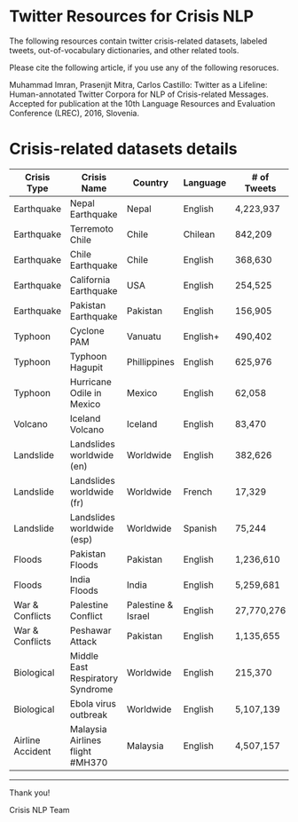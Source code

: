 # Twitter Resources for Crisis NLP

The following resources contain twitter crisis-related datasets, labeled tweets, out-of-vocabulary dictionaries, and other related tools.

Please cite the following article, if you use any of the following resoruces.

Muhammad Imran, Prasenjit Mitra, Carlos Castillo: Twitter as a Lifeline: Human-annotated Twitter Corpora for NLP of Crisis-related Messages. Accepted for publication at the 10th Language Resources and Evaluation Conference (LREC), 2016, Slovenia.

# Crisis-related datasets details

| Crisis Type      | Crisis Name                      | Country            | Language | # of Tweets | Start-date | End-date   |
|------------------|----------------------------------|--------------------|----------|-------------|------------|------------|
| Earthquake       | Nepal Earthquake                 | Nepal              | English  | 4,223,937   | 2015-04-25 | 2015-05-19 |
| Earthquake       | Terremoto Chile                  | Chile              | Chilean  | 842,209     | 2014-04-02 | 2014-04-10 |
| Earthquake       | Chile Earthquake                 | Chile              | English  | 368,630     | 2014-04-02 | 2014-04-17 |
| Earthquake       | California Earthquake            | USA                | English  | 254,525     | 2014-08-24 | 2014-08-30 |
| Earthquake       | Pakistan Earthquake              | Pakistan           | English  | 156,905     | 2013-09-25 | 2013-10-10 |
| Typhoon          | Cyclone PAM                      | Vanuatu            | English+ | 490,402     | 2015-03-11 | 2015-03-29 |
| Typhoon          | Typhoon Hagupit                  | Phillippines       | English  | 625,976     | 2014-12-03 | 2014-12-16 |
| Typhoon          | Hurricane Odile in Mexico        | Mexico             | English  | 62,058      | 2014-09-15 | 2014-09-28 |
| Volcano          | Iceland Volcano                  | Iceland            | English  | 83,470      | 2014-08-25 | 2014-09-01 |
| Landslide        | Landslides worldwide (en)        | Worldwide          | English  | 382,626     | 2014-05-28 | 2015-03-12 |
| Landslide        | Landslides worldwide (fr)        | Worldwide          | French   | 17,329      | 2015-03-12 | 2015-06-23 |
| Landslide        | Landslides worldwide (esp)       | Worldwide          | Spanish  | 75,244      | 2015-03-12 | 2015-06-23 |
| Floods           | Pakistan Floods                  | Pakistan           | English  | 1,236,610   | 2014-09-07 | 2014-09-22 |
| Floods           | India Floods                     | India              | English  | 5,259,681   | 2014-08-10 | 2014-09-03 |
| War & Conflicts  | Palestine Conflict               | Palestine & Israel | English  | 27,770,276  | 2014-07-12 | 2014-10-02 |
| War & Conflicts  | Peshawar Attack                  | Pakistan           | English  | 1,135,655   | 2014-12-16 | 2014-12-28 |
| Biological       | Middle East Respiratory Syndrome | Worldwide          | English  | 215,370     | 2014-04-27 | 2014-07-14 |
| Biological       | Ebola virus outbreak             | Worldwide          | English  | 5,107,139   | 2014-08-02 | 2014-10-27 |
| Airline Accident | Malaysia Airlines flight #MH370  | Malaysia           | English  | 4,507,157   | 2014-03-11 | 2014-07-12 |


---
Thank you!

Crisis NLP Team
